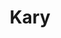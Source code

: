---
title: Kary
date: 
draft: false

# descripcion
description : Aros colgantes en plata 925 y nácar.

materials: Plata 925

color: 

dimensions: Largo 2,50 cm

code: 01-01-1037

type: "Aros"

categories: []

price: $4.330,00

price_eftvo: $3.680,00

# Images
# first image will be shown in the product page
images:
  # - image: "images/path_to_image"
  # La ubicacion de las imagenes es imagenes/Aros/Aros.Colgantes/01-01-1037-kary
  - image: "./images/aros/colgantes/01-01-1037-kary.jpg"
---